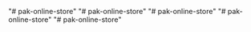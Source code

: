 "# pak-online-store" 
"# pak-online-store" 
"# pak-online-store" 
"# pak-online-store" 
"# pak-online-store" 
